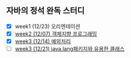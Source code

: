 ## 자바의 정석 완독 스터디

- [X] week1 (12/23) 오리엔테이션
- [X] [week2 (12/07) 객체지향 프로그래밍](https://github.com/hahyuning/java-study/blob/main/OOP.md)
- [X] [week3 (12/14) 예외처리](https://github.com/hahyuning/java-study/blob/main/Execption.md)
- [ ] [week3 (12/21) java.lang패키지와 유용한 클래스](https://github.com/hahyuning/java-study/blob/main/Execption.md)
